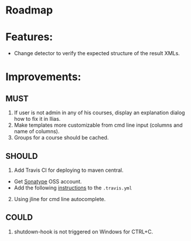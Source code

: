 Roadmap
=======

# Features:
* Change detector to verify the expected structure of the result XMLs.

# Improvements:
## MUST
1. If user is not admin in any of his courses, display an explanation dialog how to fix it in Ilias.
2. Make templates more customizable from cmd line input (columns and name of columns).
3. Groups for a course should be cached.

## SHOULD
1. Add Travis CI for deploying to maven central.
  - Get [Sonatype](http://central.sonatype.org/pages/ossrh-guide.html) OSS account.
  - Add the following [instructions](https://gist.github.com/letmaik/4060735) to the `.travis.yml`
2. Using jline for cmd line autocomplete.

## COULD
1. shutdown-hook is not triggered on Windows for CTRL+C.